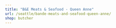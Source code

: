 ```yaml
---
title: "B&E Meats & Seafood - Queen Anne"
url: /seattle/bande-meats-and-seafood-queen-anne/
shop: butcher
---
```

